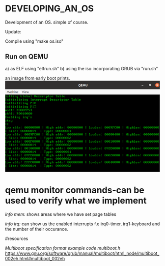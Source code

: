 # DEVELOPING_AN_OS
Development of an OS. simple of course.

Update: 

Compile using "make os.iso"

Run on QEMU 
------------
a) as ELF using "elfrun.sh" 
b) using the iso incorporating GRUB via "run.sh"

an image from early boot prints.
![img](https://github.com/NikosMouzakitis/DEVELOPING_AN_OS/blob/main/testos.png)


# qemu monitor commands-can be used to verify what we implement

*info mem:* shows areas where we have set page tables

*info irq:* can show us the enabled interrupts f.e irq0-timer, irq1-keyboard
and the number of their occurance.



#resources

*Multiboot specification format example code multiboot.h*
https://www.gnu.org/software/grub/manual/multiboot/html_node/multiboot_002eh.html#multiboot_002eh
